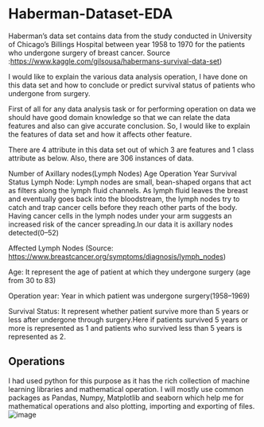 # Haberman-Dataset-EDA

Haberman’s data set contains data from the study conducted in University of Chicago’s Billings Hospital between year 1958 to 1970 for the patients who undergone surgery of breast cancer. Source :https://www.kaggle.com/gilsousa/habermans-survival-data-set)

I would like to explain the various data analysis operation, I have done on this data set and how to conclude or predict survival status of patients who undergone from surgery.

First of all for any data analysis task or for performing operation on data we should have good domain knowledge so that we can relate the data features and also can give accurate conclusion. So, I would like to explain the features of data set and how it affects other feature.

There are 4 attribute in this data set out of which 3 are features and 1 class attribute as below. Also, there are 306 instances of data.

Number of Axillary nodes(Lymph Nodes)
Age
Operation Year
Survival Status
Lymph Node: Lymph nodes are small, bean-shaped organs that act as filters along the lymph fluid channels. As lymph fluid leaves the breast and eventually goes back into the bloodstream, the lymph nodes try to catch and trap cancer cells before they reach other parts of the body. Having cancer cells in the lymph nodes under your arm suggests an increased risk of the cancer spreading.In our data it is axillary nodes detected(0–52)


Affected Lymph Nodes
(Source: https://www.breastcancer.org/symptoms/diagnosis/lymph_nodes)

Age: It represent the age of patient at which they undergone surgery (age from 30 to 83)

Operation year: Year in which patient was undergone surgery(1958–1969)

Survival Status: It represent whether patient survive more than 5 years or less after undergone through surgery.Here if patients survived 5 years or more is represented as 1 and patients who survived less than 5 years is represented as 2.


## Operations
I had used python for this purpose as it has the rich collection of machine learning libraries and mathematical operation. I will mostly use common packages as Pandas, Numpy, Matplotlib and seaborn which help me for mathematical operations and also plotting, importing and exporting of files.
![image](https://user-images.githubusercontent.com/22461858/211071128-93266bb0-1ed8-438e-8235-0ef9fef023c3.png)
